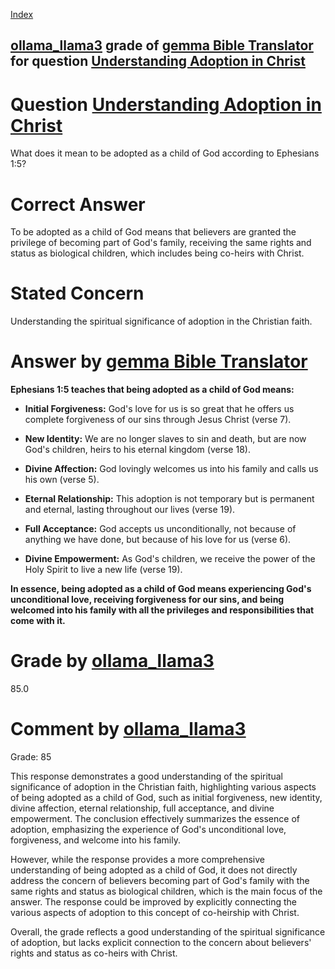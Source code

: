 
[Index](../../../../index.md)
## [ollama_llama3](../../../grading_models/ollama_llama3.md) grade of [gemma Bible Translator](../../../answering_models/gemma_Bible_Translator.md) for question [Understanding Adoption in Christ](../../../questions/Understanding_Adoption_in_Christ.md)

# Question [Understanding Adoption in Christ](../../../questions/Understanding_Adoption_in_Christ.md)
What does it mean to be adopted as a child of God according to Ephesians 1:5?

# Correct Answer
To be adopted as a child of God means that believers are granted the privilege of becoming part of God's family, receiving the same rights and status as biological children, which includes being co-heirs with Christ.

# Stated Concern
Understanding the spiritual significance of adoption in the Christian faith.

# Answer by [gemma Bible Translator](../../../answering_models/gemma_Bible_Translator.md)
**Ephesians 1:5 teaches that being adopted as a child of God means:**

* **Initial Forgiveness:** God's love for us is so great that he offers us complete forgiveness of our sins through Jesus Christ (verse 7). 


* **New Identity:** We are no longer slaves to sin and death, but are now God's children, heirs to his eternal kingdom (verse 18). 


* **Divine Affection:** God lovingly welcomes us into his family and calls us his own (verse 5). 


* **Eternal Relationship:** This adoption is not temporary but is permanent and eternal, lasting throughout our lives (verse 19).


* **Full Acceptance:** God accepts us unconditionally, not because of anything we have done, but because of his love for us (verse 6).


* **Divine Empowerment:** As God's children, we receive the power of the Holy Spirit to live a new life (verse 19).


**In essence, being adopted as a child of God means experiencing God's unconditional love, receiving forgiveness for our sins, and being welcomed into his family with all the privileges and responsibilities that come with it.**

# Grade by [ollama_llama3](../../../grading_models/ollama_llama3.md)
85.0

# Comment by [ollama_llama3](../../../grading_models/ollama_llama3.md)
Grade: 85

This response demonstrates a good understanding of the spiritual significance of adoption in the Christian faith, highlighting various aspects of being adopted as a child of God, such as initial forgiveness, new identity, divine affection, eternal relationship, full acceptance, and divine empowerment. The conclusion effectively summarizes the essence of adoption, emphasizing the experience of God's unconditional love, forgiveness, and welcome into his family.

However, while the response provides a more comprehensive understanding of being adopted as a child of God, it does not directly address the concern of believers becoming part of God's family with the same rights and status as biological children, which is the main focus of the answer. The response could be improved by explicitly connecting the various aspects of adoption to this concept of co-heirship with Christ.

Overall, the grade reflects a good understanding of the spiritual significance of adoption, but lacks explicit connection to the concern about believers' rights and status as co-heirs with Christ.
